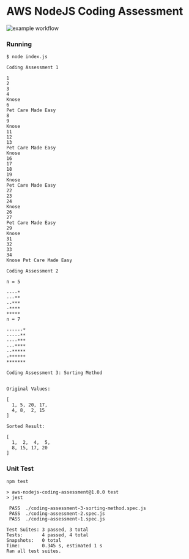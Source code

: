# AWS NodeJS Coding Assessment

![example workflow](https://github.com/binondord/AWSNodejsCodingAssessment/actions/workflows/node.js.yml/badge.svg)

### Running

```
$ node index.js

Coding Assessment 1

1
2
3
4
Knose
6
Pet Care Made Easy
8
9
Knose
11
12
13
Pet Care Made Easy
Knose
16
17
18
19
Knose
Pet Care Made Easy
22
23
24
Knose
26
27
Pet Care Made Easy
29
Knose
31
32
33
34
Knose Pet Care Made Easy

Coding Assessment 2

n = 5

----*
---**
--***
-****
*****
n = 7

------*
-----**
----***
---****
--*****
-******
*******

Coding Assessment 3: Sorting Method


Original Values: 

[
  1, 5, 20, 17,
  4, 8,  2, 15
]

Sorted Result: 

[
  1,  2,  4,  5,
  8, 15, 17, 20
]
```

### Unit Test

```
npm test

> aws-nodejs-coding-assessment@1.0.0 test
> jest

 PASS  ./coding-assessment-3-sorting-method.spec.js
 PASS  ./coding-assessment-2.spec.js
 PASS  ./coding-assessment-1.spec.js

Test Suites: 3 passed, 3 total
Tests:       4 passed, 4 total
Snapshots:   0 total
Time:        0.345 s, estimated 1 s
Ran all test suites.

```

